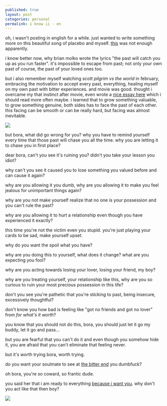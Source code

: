```yaml
---
published: true
layout: post
categories: personal
permalink: i know ii - en
---
```

oh, i wasn't posting in english for a while. just wanted to write something more on this beautiful song of placebo and myself. [this](https://boraoden.net/i-know-en) was not enough apparently.

i know better now, why brian molko wrote the lyrics "the past will catch you up as you run faster". it's impossible to escape from past; not only your own past of course, the past of your loved ones too.

but i also remember myself watching _scott pilgrim vs the world_ in february, embracing the motivation to accept every past, everything, healing myself on my own past with bitter experiences. and movie was good.
thought i overcame my that instinct after movie, even wrote a [nice essay here](https://boraoden.net/scott-pilgrim-ve-iliskiler-ustune-fikirler-tr) which i should read more often maybe. i learned that to grow something valuable, to grow something genuine, both sides has to face the past of each other. this facing can be smooth or can be really hard, but facing was almost inevitable.

![]({{site.baseurl}}/images/iknow2.jpg)

but bora, what did go wrong for you? why you have to remind yourself every time that those past will chase you all the time. why you are letting it to chase you in first place?

dear bora, can't you see it's ruining you? didn't you take your lesson you idiot?

why can't you see it caused you to lose something you valued before and can cause it again?

why are you allowing it you dumb, why are you allowing it to make you feel jealous for unimportant things again?

why are you not make yourself realize that no one is your possession and you can't rule the past?

why are you allowing it to hurt a relationship even though you have experienced it exactly?

this time you're not the victim even you stupid. you're just playing your cards to be sad, make yourself upset.

why do you want the spoil what you have?

why are you doing this to yourself, what does it change? what are you expecting you fool?

why are you acting towards losing your lover, losing your friend, my boy?

why are you treating yourself, your relationship like this, why are you so curious to ruin your most precious possession in this life?

don't you see you're pathetic that you're sticking to past, being insecure, excessively thoughtful?

don't know you how bad is feeling like "got no friends and got no lover" from _for what's it worth_?

you know that you should not do this, bora, you should just let it go my buddy, let it go and pass...

but you are fearful that you can't do it and even though you somehow hide it, you are afraid that you can't eliminate that feeling never. 

but it's worth trying bora, worth trying.

do you want your soulmate to see at [the bitter end](https://open.spotify.com/track/3WBPiogtVDBSXK7uOpxJ6m?si=8efc9b6054394348) you dumbfuck?

oh bora, you're so coward, so frantic dude.

you said her that i am ready to everything [because i want you](https://open.spotify.com/track/3BCwHknc8WQtp1iN2BSECe?si=271759c0735149f8). why don't you act like that then boy?

![]({{site.baseurl}}/images/iknow2a.jpg)
